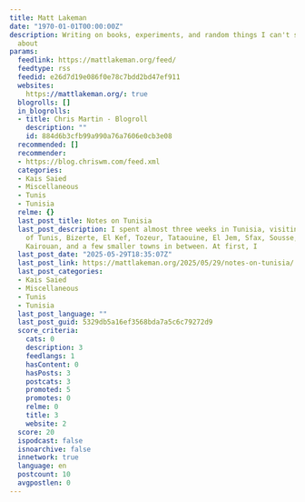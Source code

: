 ```yaml
---
title: Matt Lakeman
date: "1970-01-01T00:00:00Z"
description: Writing on books, experiments, and random things I can't stop thinking
  about
params:
  feedlink: https://mattlakeman.org/feed/
  feedtype: rss
  feedid: e26d7d19e086f0e78c7bdd2bd47ef911
  websites:
    https://mattlakeman.org/: true
  blogrolls: []
  in_blogrolls:
  - title: Chris Martin - Blogroll
    description: ""
    id: 884d6b3cfb99a990a76a7606e0cb3e08
  recommended: []
  recommender:
  - https://blog.chriswm.com/feed.xml
  categories:
  - Kais Saied
  - Miscellaneous
  - Tunis
  - Tunisia
  relme: {}
  last_post_title: Notes on Tunisia
  last_post_description: I spent almost three weeks in Tunisia, visiting the cities
    of Tunis, Bizerte, El Kef, Tozeur, Tataouine, El Jem, Sfax, Sousse, Monastir,
    Kairouan, and a few smaller towns in between. At first, I
  last_post_date: "2025-05-29T18:35:07Z"
  last_post_link: https://mattlakeman.org/2025/05/29/notes-on-tunisia/
  last_post_categories:
  - Kais Saied
  - Miscellaneous
  - Tunis
  - Tunisia
  last_post_language: ""
  last_post_guid: 5329db5a16ef3568bda7a5c6c79272d9
  score_criteria:
    cats: 0
    description: 3
    feedlangs: 1
    hasContent: 0
    hasPosts: 3
    postcats: 3
    promoted: 5
    promotes: 0
    relme: 0
    title: 3
    website: 2
  score: 20
  ispodcast: false
  isnoarchive: false
  innetwork: true
  language: en
  postcount: 10
  avgpostlen: 0
---
```

